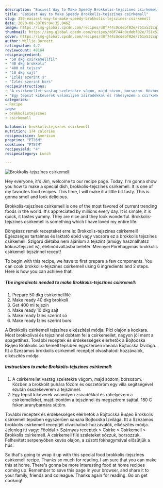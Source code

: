 ```yaml
---
description: "Easiest Way to Make Speedy Brokkolis-tejszínes csirkemell"
title: "Easiest Way to Make Speedy Brokkolis-tejszínes csirkemell"
slug: 259-easiest-way-to-make-speedy-brokkolis-tejszines-csirkemell
date: 2020-08-30T09:04:35.046Z
image: https://img-global.cpcdn.com/recipes/d8f744c0cdebf02e/751x532cq70/brokkolis-tejszines-csirkemell-recept-foto.jpg
thumbnail: https://img-global.cpcdn.com/recipes/d8f744c0cdebf02e/751x532cq70/brokkolis-tejszines-csirkemell-recept-foto.jpg
cover: https://img-global.cpcdn.com/recipes/d8f744c0cdebf02e/751x532cq70/brokkolis-tejszines-csirkemell-recept-foto.jpg
author: Willie Barnett
ratingvalue: 4.7
reviewcount: 48164
recipeingredient:
- "50 dkg csirkemellfil"
- "40 dkg brokkoli"
- "400 ml tejszn"
- "10 dkg sajt"
- "Ízlés szerint s"
- "Ízlés szerint bors"
recipeinstructions:
- "A csirkemellet vastag szeletekre vágom, majd sózom, borsozom. Közben a brokkolit puhára főzöm és összetöröm egy villa segítségével ezután összekeverem a tejszínnel."
- "Egy tepsit kikeverek valamilyen zsiradékkal és ráhelyezem a csirkemelleket, majd leöntöm a tejszínnel és megszórom sajttal. 180 C fokon aranybarnára sütöm."
categories:
- Recipe
tags:
- brokkolistejsznes
- csirkemell

katakunci: brokkolistejsznes csirkemell 
nutrition: 174 calories
recipecuisine: American
preptime: "PT26M"
cooktime: "PT57M"
recipeyield: "4"
recipecategory: Lunch

---
```



![Brokkolis-tejszínes csirkemell](https://img-global.cpcdn.com/recipes/d8f744c0cdebf02e/751x532cq70/brokkolis-tejszines-csirkemell-recept-foto.jpg)

Hey everyone, it's Jim, welcome to our recipe page. Today, I'm gonna show you how to make a special dish, brokkolis-tejszínes csirkemell. It is one of my favorites food recipes. This time, I will make it a little bit tasty. This is gonna smell and look delicious.

Brokkolis-tejszínes csirkemell is one of the most favored of current trending foods in the world. It's appreciated by millions every day. It is simple, it is quick, it tastes yummy. They are nice and they look wonderful. Brokkolis-tejszínes csirkemell is something which I have loved my entire life.

Böngéssz remek recepteket erre is: Brokkolis-tejszínes csirkemell! Egészséges tartalmas és laktató ebéd vagy vacsora ez a brokkolis tejszínes csirkemell. Szigorú diétába nem ajánlom a tejszínt (amúgy használhatsz kókusztejszint is), életmódváltásba belefér. Mennyei Póréhagymás brokkolis csirkemell tejszínnel recept!


To begin with this recipe, we have to first prepare a few components. You can cook brokkolis-tejszínes csirkemell using 6 ingredients and 2 steps. Here is how you can achieve that.

<!--inarticleads1-->

##### The ingredients needed to make Brokkolis-tejszínes csirkemell:

1. Prepare 50 dkg csirkemellfilé
1. Make ready 40 dkg brokkoli
1. Get 400 ml tejszín
1. Make ready 10 dkg sajt
1. Make ready Ízlés szerint só
1. Make ready Ízlés szerint bors


A Brokkolis csirkemell tejszínes elkészítési módja: Pici olajon a kockara. Most brokkolival és tejszínnel dobtam fel a csirkemellet, nagyon jól ment a spagettihez. További receptek és érdekességek elérhetők a Bojtocska Видео Brokkolis csirkemell tepsiben egyszerűen канала Bojtocska Ízvilága. Itt a Szezámos brokkolis csirkemell receptjét olvashatod: hozzávalók, elkészítés módja. 

<!--inarticleads2-->

##### Instructions to make Brokkolis-tejszínes csirkemell:

1. A csirkemellet vastag szeletekre vágom, majd sózom, borsozom. Közben a brokkolit puhára főzöm és összetöröm egy villa segítségével ezután összekeverem a tejszínnel.
1. Egy tepsit kikeverek valamilyen zsiradékkal és ráhelyezem a csirkemelleket, majd leöntöm a tejszínnel és megszórom sajttal. 180 C fokon aranybarnára sütöm.


További receptek és érdekességek elérhetők a Bojtocska Видео Brokkolis csirkemell tepsiben egyszerűen канала Bojtocska Ízvilága. Itt a Szezámos brokkolis csirkemell receptjét olvashatod: hozzávalók, elkészítés módja. Jelenleg itt vagy: Főoldal &gt; Szárnyas receptek &gt; Csirke &gt; Csirkemell &gt; Brokkolis csirkemell. A csirkemell filé szeleteket sózzuk, borsozzuk. Felhevített serpenyőben kevés olajon, a zúzott fokhagymával elősütjük a hús. 

So that's going to wrap it up with this special food brokkolis-tejszínes csirkemell recipe. Thanks so much for reading. I am sure that you can make this at home. There's gonna be more interesting food at home recipes coming up. Remember to save this page in your browser, and share it to your family, friends and colleague. Thanks again for reading. Go on get cooking!
